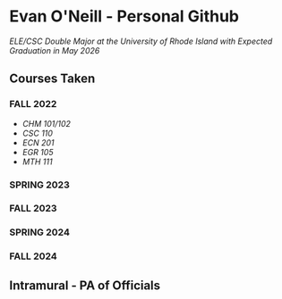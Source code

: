 # Evan O'Neill - Personal Github

_ELE/CSC Double Major at the University of Rhode Island with Expected Graduation in May 2026_

## Courses Taken

### FALL 2022

* _CHM 101/102_
* _CSC 110_
* _ECN 201_
* _EGR 105_
* _MTH 111_


### SPRING 2023

### FALL 2023

### SPRING 2024

### FALL 2024

## Intramural - PA of Officials
